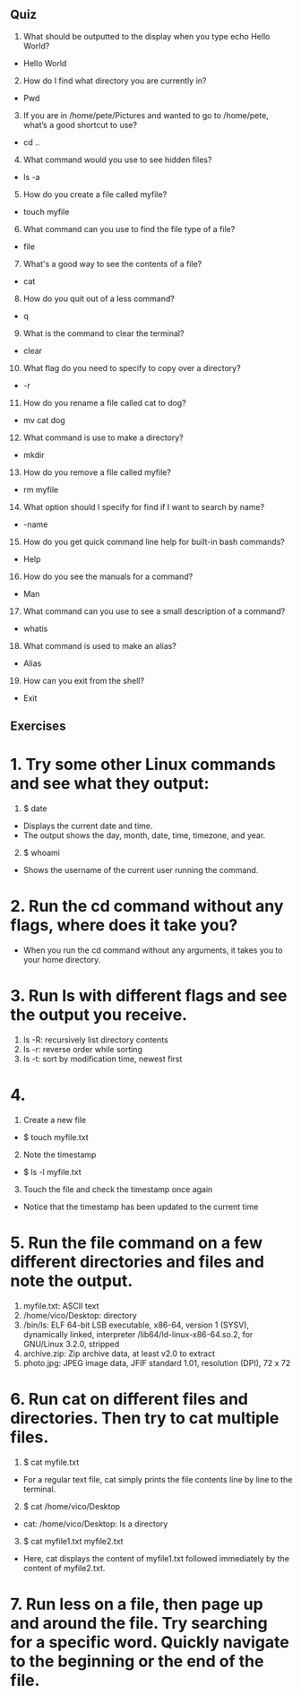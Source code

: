 ## Quiz
1.	What should be outputted to the display when you type echo Hello World?
-	Hello World 
2.	How do I find what directory you are currently in?
-	Pwd
3.	If you are in /home/pete/Pictures and wanted to go to /home/pete, what’s a good shortcut to use?
-	cd ..
4.	What command would you use to see hidden files?
-	ls -a
5.	How do you create a file called myfile?
-	touch myfile
6.	What command can you use to find the file type of a file?
-	file
7.	What's a good way to see the contents of a file?
-	cat
8.	How do you quit out of a less command?
-	q
9.	What is the command to clear the terminal?
-	clear
10.	What flag do you need to specify to copy over a directory? 
-	-r
11.	How do you rename a file called cat to dog?
-	mv cat dog
12.	What command is use to make a directory? 
-	mkdir
13.	How do you remove a file called myfile?
-	rm myfile
14.	What option should I specify for find if I want to search by name?
-	-name
15.	How do you get quick command line help for built-in bash commands?
-	Help
16.	How do you see the manuals for a command?
-	Man
17.	What command can you use to see a small description of a command?
-	whatis
18.	What command is used to make an alias?
-	Alias
19.	How can you exit from the shell?
-	Exit
## Exercises
# 1. Try some other Linux commands and see what they output:

1. $ date
-  Displays the current date and time.
-  The output shows the day, month, date, time, timezone, and year.
2. $ whoami
- Shows the username of the current user running the command.

# 2. Run the cd command without any flags, where does it take you?
- When you run the cd command without any arguments, it takes you to your home directory.

# 3. Run ls with different flags and see the output you receive.

1. ls -R: recursively list directory contents
2. ls -r: reverse order while sorting
3. ls -t: sort by modification time, newest first


# 4. 
1. Create a new file
- $ touch myfile.txt
2. Note the timestamp
- $ ls -l myfile.txt
3. Touch the file and check the timestamp once again
- Notice that the timestamp has been updated to the current time


# 5. Run the file command on a few different directories and files and note the output.
1. myfile.txt: ASCII text
2. /home/vico/Desktop: directory
3. /bin/ls: ELF 64-bit LSB executable, x86-64, version 1 (SYSV), dynamically linked, interpreter /lib64/ld-linux-x86-64.so.2, for GNU/Linux 3.2.0, stripped
4. archive.zip: Zip archive data, at least v2.0 to extract
5. photo.jpg: JPEG image data, JFIF standard 1.01, resolution (DPI), 72 x 72

# 6. Run cat on different files and directories. Then try to cat multiple files.
1. $ cat myfile.txt
- For a regular text file, cat simply prints the file contents line by line to the terminal.
2. $ cat /home/vico/Desktop
- cat: /home/vico/Desktop: Is a directory
3. $ cat myfile1.txt myfile2.txt
- Here, cat displays the content of myfile1.txt followed immediately by the content of myfile2.txt.

# 7. Run less on a file, then page up and around the file. Try searching for a specific word. Quickly navigate to the beginning or the end of the file.
